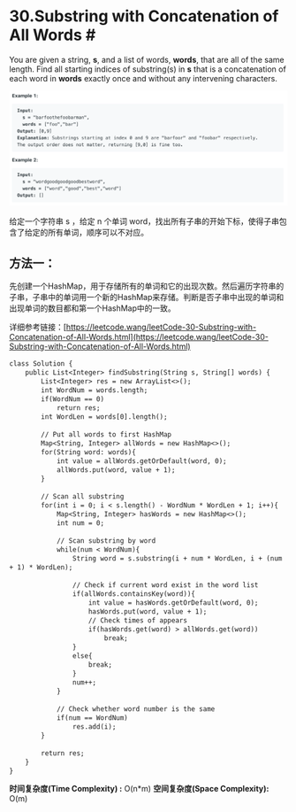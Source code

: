 # 30.Substring with Concatenation of All Words \#

You are given a string, **s**, and a list of words, **words**, that are all of the same length. Find all starting indices of substring\(s\) in **s** that is a concatenation of each word in **words** exactly once and without any intervening characters.

![](.gitbook/assets/image%20%2845%29.png)

给定一个字符串 s ，给定 n 个单词 word，找出所有子串的开始下标，使得子串包含了给定的所有单词，顺序可以不对应。

## 方法一：

先创建一个HashMap，用于存储所有的单词和它的出现次数。然后遍历字符串的子串，子串中的单词用一个新的HashMap来存储。判断是否子串中出现的单词和出现单词的数目都和第一个HashMap中的一致。

详细参考链接：[https://leetcode.wang/leetCode-30-Substring-with-Concatenation-of-All-Words.html](https://leetcode.wang/leetCode-30-Substring-with-Concatenation-of-All-Words.html)

```text
class Solution {
    public List<Integer> findSubstring(String s, String[] words) {
        List<Integer> res = new ArrayList<>();
        int WordNum = words.length;
        if(WordNum == 0)
            return res;
        int WordLen = words[0].length();
        
        // Put all words to first HashMap
        Map<String, Integer> allWords = new HashMap<>();
        for(String word: words){
            int value = allWords.getOrDefault(word, 0);
            allWords.put(word, value + 1);
        }
        
        // Scan all substring
        for(int i = 0; i < s.length() - WordNum * WordLen + 1; i++){
            Map<String, Integer> hasWords = new HashMap<>();
            int num = 0;
            
            // Scan substring by word
            while(num < WordNum){
                String word = s.substring(i + num * WordLen, i + (num + 1) * WordLen);
                
                // Check if current word exist in the word list
                if(allWords.containsKey(word)){
                    int value = hasWords.getOrDefault(word, 0);
                    hasWords.put(word, value + 1);
                    // Check times of appears
                    if(hasWords.get(word) > allWords.get(word))
                        break;
                }
                else{
                    break;
                }
                num++;
            }
            
            // Check whether word number is the same
            if(num == WordNum)
                res.add(i);
        }
        
        return res;
    }
}
```

**时间复杂度\(Time Complexity\) :** O\(n\*m\)          **空间复杂度\(Space Complexity\):** O\(m\)

